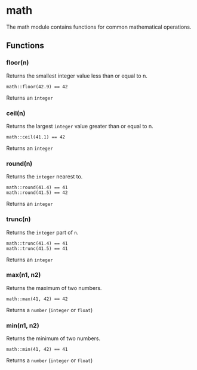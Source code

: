 
# math

The math module contains functions for common mathematical operations.
## Functions
### floor(n)

Returns the smallest integer value less than or equal to n.

```tremor
math::floor(42.9) == 42
```

Returns an `integer`

### ceil(n)

Returns the largest `integer` value greater than or equal to n.

```tremor
math::ceil(41.1) == 42
```

Returns an `integer`

### round(n)

Returns the `integer` nearest to.

```tremor
math::round(41.4) == 41
math::round(41.5) == 42
```

Returns an `integer`

### trunc(n)

Returns the `integer` part of `n`.

```tremor
math::trunc(41.4) == 41
math::trunc(41.5) == 41
```

Returns an `integer`

### max(n1, n2)

Returns the maximum of two numbers.

```tremor
math::max(41, 42) == 42
```

Returns a `number` (`integer` or `float`)

### min(n1, n2)

Returns the minimum of two numbers.

```tremor
math::min(41, 42) == 41
```

Returns a `number` (`integer` or `float`)
